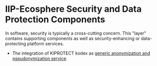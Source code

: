 # IIP-Ecosphere Security and Data Protection Components

In software, security is typically a cross-cutting concern. This "layer" contains supporting components as well as security-enhancing or data-protecting platform services.

  * The integration of KIPROTECT kodex as [generic anonymization and pseudonymization service](https://github.com/iip-ecosphere/platform/tree/main/platform/securityDataProtection/security.services.kodex/README.md).

